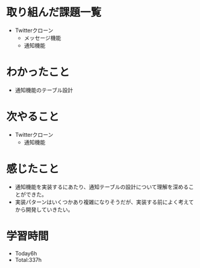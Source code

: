 # 取り組んだ課題一覧
- Twitterクローン
  - メッセージ機能
  - 通知機能
  
# わかったこと
- 通知機能のテーブル設計
   
# 次やること
- Twitterクローン
  - 通知機能

# 感じたこと
- 通知機能を実装するにあたり、通知テーブルの設計について理解を深めることができた。
- 実装パターンはいくつかあり複雑になりそうだが、実装する前によく考えてから開発していきたい。

# 学習時間
- Today6h
- Total:337h
